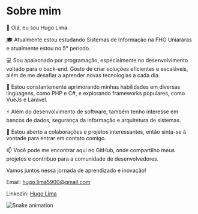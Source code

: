 # Sobre mim

👋 Olá, eu sou Hugo Lima.

🎓 Atualmente estou estudando Sistemas de Informação na FHO Uniararas e atualmente estou no 5° periodo.

💻 Sou apaixonado por programação, especialmente no desenvolvimento voltado para o back-end. Gosto de criar soluções eficientes e escaláveis, além de me desafiar a aprender novas tecnologias a cada dia.

🌱 Estou constantemente aprimorando minhas habilidades em diversas linguagens, como PHP e C#, e explorando frameworks populares, como VueJs e Laravel.

⚡ Além do desenvolvimento de software, também tenho interesse em bancos de dados, segurança da informação e arquitetura de sistemas.

🤝 Estou aberto a colaborações e projetos interessantes, então sinta-se à vontade para entrar em contato comigo.

📫 Você pode me encontrar aqui no GitHub, onde compartilho meus projetos e contribuo para a comunidade de desenvolvedores.

Vamos juntos nessa jornada de aprendizado e inovação!

Email: hugo.lima5900@gmail.com

Linkedin: [Hugo Lima](https://www.linkedin.com/in/hugo-lima-539603199/)

![Snake animation](https://github.com/seu-usuário-aqui/seu-usuário-aqui/blob/output/github-contribution-grid-snake.svg)
